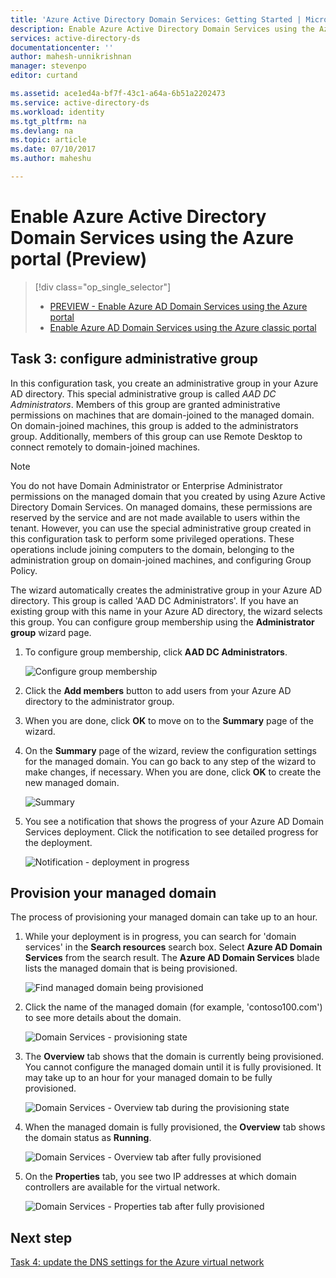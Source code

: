```yaml
---
title: 'Azure Active Directory Domain Services: Getting Started | Microsoft Docs'
description: Enable Azure Active Directory Domain Services using the Azure portal (Preview)
services: active-directory-ds
documentationcenter: ''
author: mahesh-unnikrishnan
manager: stevenpo
editor: curtand

ms.assetid: ace1ed4a-bf7f-43c1-a64a-6b51a2202473
ms.service: active-directory-ds
ms.workload: identity
ms.tgt_pltfrm: na
ms.devlang: na
ms.topic: article
ms.date: 07/10/2017
ms.author: maheshu

---
```

# Enable Azure Active Directory Domain Services using the Azure portal (Preview)

> [!div class="op_single_selector"]
> * [PREVIEW - Enable Azure AD Domain Services using the Azure portal](active-directory-ds-getting-started-admingroup.md)
> * [Enable Azure AD Domain Services using the Azure classic portal](active-directory-ds-getting-started-create-group.md)


## Task 3: configure administrative group
In this configuration task, you create an administrative group in your Azure AD directory. This special administrative group is called *AAD DC Administrators*. Members of this group are granted administrative permissions on machines that are domain-joined to the managed domain. On domain-joined machines, this group is added to the administrators group. Additionally, members of this group can use Remote Desktop to connect remotely to domain-joined machines.

> [!NOTE]
> You do not have Domain Administrator or Enterprise Administrator permissions on the managed domain that you created by using Azure Active Directory Domain Services. On managed domains, these permissions are reserved by the service and are not made available to users within the tenant. However, you can use the special administrative group created in this configuration task to perform some privileged operations. These operations include joining computers to the domain, belonging to the administration group on domain-joined machines, and configuring Group Policy.
>

The wizard automatically creates the administrative group in your Azure AD directory. This group is called 'AAD DC Administrators'. If you have an existing group with this name in your Azure AD directory, the wizard selects this group. You can configure group membership using the **Administrator group** wizard page.

1. To configure group membership, click **AAD DC Administrators**.

    ![Configure group membership](./media/getting-started/domain-services-blade-admingroup.png)

2. Click the **Add members** button to add users from your Azure AD directory to the administrator group.

3. When you are done, click **OK** to move on to the **Summary** page of the wizard.

4. On the **Summary** page of the wizard, review the configuration settings for the managed domain. You can go back to any step of the wizard to make changes, if necessary. When you are done, click **OK** to create the new managed domain.

    ![Summary](./media/getting-started/domain-services-blade-summary.png)

5. You see a notification that shows the progress of your Azure AD Domain Services deployment. Click the notification to see detailed progress for the deployment.

    ![Notification - deployment in progress](./media/getting-started/domain-services-blade-deployment-in-progress.png)


## Provision your managed domain
The process of provisioning your managed domain can take up to an hour.

1. While your deployment is in progress, you can search for 'domain services' in the **Search resources** search box. Select **Azure AD Domain Services** from the search result. The **Azure AD Domain Services** blade lists the managed domain that is being provisioned.

    ![Find managed domain being provisioned](./media/getting-started/domain-services-provisioning-state-find-resource.png)

2. Click the name of the managed domain (for example, 'contoso100.com') to see more details about the domain.

    ![Domain Services - provisioning state](./media/getting-started/domain-services-provisioning-state.png)

3. The **Overview** tab shows that the domain is currently being provisioned. You cannot configure the managed domain until it is fully provisioned. It may take up to an hour for your managed domain to be fully provisioned.

    ![Domain Services - Overview tab during the provisioning state ](./media/getting-started/domain-services-provisioning-state-details.png)

4. When the managed domain is fully provisioned, the **Overview** tab shows the domain status as **Running**.

    ![Domain Services - Overview tab after fully provisioned](./media/getting-started/domain-services-provisioned.png)

5. On the **Properties** tab, you see two IP addresses at which domain controllers are available for the virtual network.

    ![Domain Services - Properties tab after fully provisioned](./media/getting-started/domain-services-provisioned-properties.png)


## Next step
[Task 4: update the DNS settings for the Azure virtual network](active-directory-ds-getting-started-dns.md)
